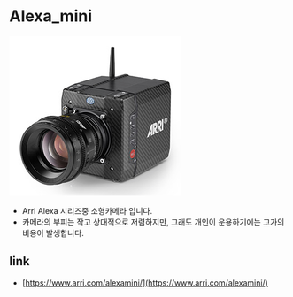 # Alexa\_mini

![](../.gitbook/assets/alexamini.png)

* Arri Alexa 시리즈중 소형카메라 입니다.
* 카메라의 부피는 작고 상대적으로 저렴하지만, 그래도 개인이 운용하기에는 고가의 비용이 발생합니다.

## link

* [https://www.arri.com/alexamini/](https://www.arri.com/alexamini/)

